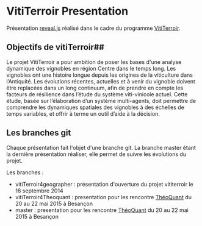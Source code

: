 # VitiTerroir Presentation #

Présentation [reveal.js](http://lab.hakim.se/reveal-js/#/) réalisé dans le cadre du programme [VitiTerroir](http://vititerroi.hypotheses.org/).

## Objectifs de vitiTerroir##

Le projet VitiTerroir a pour ambition de poser les bases d'une analyse dynamique des vignobles en région Centre dans le temps long. Les vignobles ont une histoire longue depuis les origines de la viticulture dans l’Antiquité. Les évolutions récentes, actuelles et à venir du vignoble doivent être replacées dans un long continuum, afin de prendre en compte les facteurs de résilience dans l’étude du système viti-vinicole actuel. Cette étude, basée sur l’élaboration d’un système multi-agents, doit permettre de comprendre les dynamiques spatiales des vignobles à des échelles de temps variables, et offrir à terme un outil d’aide à la décision.

## Les branches git ##

Chaque présentation fait l'objet d'une branche git. La branche master étant la dernière présentation réaliser, elle permet de suivre les évolutions du projet.

Les branches : 
  
  * vitiTerroir4geographer : présentation d'ouverture du projet vititerroir le 16 septembre 2014
  * vitiTerroir4Theoquant : presentation pour les rencontre [ThéoQuant](http://thema.univ-fcomte.fr/theoq/fr/index.php) du 20 au 22 mai 2015 à Besançon
  * master : presentation pour les rencontre [ThéoQuant](http://thema.univ-fcomte.fr/theoq/fr/index.php) du 20 au 22 mai 2015 à Besançon

